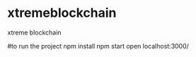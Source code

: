 # xtremeblockchain
xtreme blockchain

#to run the project 
npm install
npm start
open localhost:3000/

